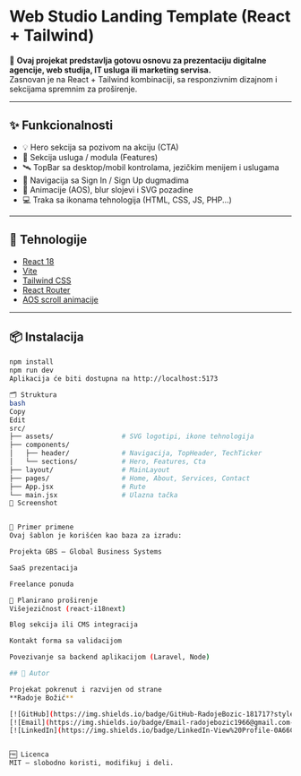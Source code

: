 # Web Studio Landing Template (React + Tailwind)

🎯 **Ovaj projekat predstavlja gotovu osnovu za prezentaciju digitalne agencije, web studija, IT usluga ili marketing servisa.**  
Zasnovan je na React + Tailwind kombinaciji, sa responzivnim dizajnom i sekcijama spremnim za proširenje.

---

## ✨ Funkcionalnosti

- 💡 Hero sekcija sa pozivom na akciju (CTA)
- 🧱 Sekcija usluga / modula (Features)
- 🛰️ TopBar sa desktop/mobil kontrolama, jezičkim menijem i uslugama
- 📜 Navigacija sa Sign In / Sign Up dugmadima
- 💫 Animacije (AOS), blur slojevi i SVG pozadine
- 💻 Traka sa ikonama tehnologija (HTML, CSS, JS, PHP...)

---

## 🧰 Tehnologije

- [React 18](https://reactjs.org/)
- [Vite](https://vitejs.dev/)
- [Tailwind CSS](https://tailwindcss.com/)
- [React Router](https://reactrouter.com/)
- [AOS scroll animacije](https://michalsnik.github.io/aos/)

---

## 📦 Instalacija

```bash
npm install
npm run dev
Aplikacija će biti dostupna na http://localhost:5173

🗂️ Struktura
bash
Copy
Edit
src/
├── assets/                 # SVG logotipi, ikone tehnologija
├── components/
│   ├── header/             # Navigacija, TopHeader, TechTicker
│   └── sections/           # Hero, Features, Cta
├── layout/                 # MainLayout
├── pages/                  # Home, About, Services, Contact
├── App.jsx                 # Rute
└── main.jsx                # Ulazna tačka
📸 Screenshot


🔗 Primer primene
Ovaj šablon je korišćen kao baza za izradu:

Projekta GBS – Global Business Systems

SaaS prezentacija

Freelance ponuda

🔄 Planirano proširenje
Višejezičnost (react-i18next)

Blog sekcija ili CMS integracija

Kontakt forma sa validacijom

Povezivanje sa backend aplikacijom (Laravel, Node)

## 🤝 Autor

Projekat pokrenut i razvijen od strane  
**Radoje Božić**

[![GitHub](https://img.shields.io/badge/GitHub-RadojeBozic-181717?style=for-the-badge&logo=github)](https://github.com/RadojeBozic)  
[![Email](https://img.shields.io/badge/Email-radojebozic1966@gmail.com-D14836?style=for-the-badge&logo=gmail&logoColor=white)](mailto:radojebozic1966@gmail.com)  
[![LinkedIn](https://img.shields.io/badge/LinkedIn-View%20Profile-0A66C2?style=for-the-badge&logo=linkedin&logoColor=white)](https://www.linkedin.com/in/radoje-bo%C5%BEi%C4%87-9b199930b/)


🆓 Licenca
MIT – slobodno koristi, modifikuj i deli.